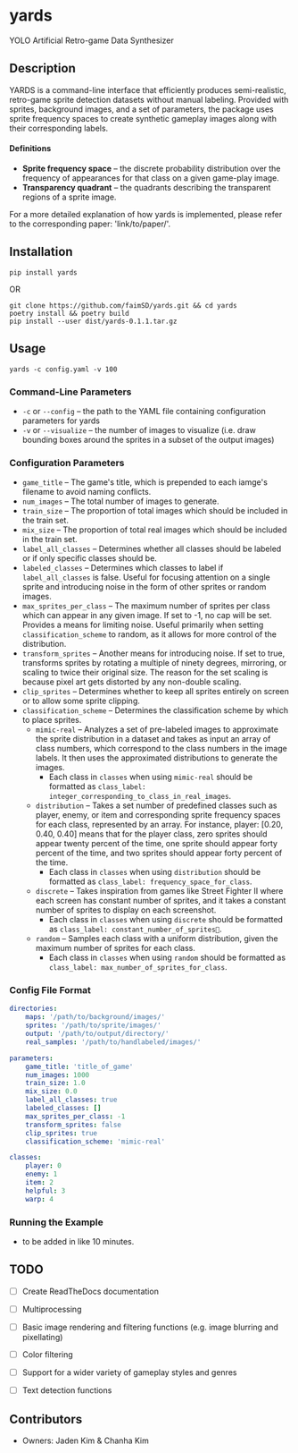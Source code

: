 # yards
YOLO Artificial Retro-game Data Synthesizer



## Description

YARDS is a command-line interface that efficiently produces semi-realistic, retro-game sprite detection datasets without manual labeling. Provided with sprites, background images, and a set of parameters, the package uses sprite frequency spaces to create synthetic gameplay images along with their corresponding labels.

#### Definitions

- **Sprite frequency space** – the discrete probability distribution over the frequency of appearances for that class on a given game-play image.
- **Transparency quadrant** – the quadrants describing the transparent regions of a sprite image.

For a more detailed explanation of how yards is implemented, please refer to the corresponding paper: 'link/to/paper/'.



## Installation

```
pip install yards
```

OR

```
git clone https://github.com/faimSD/yards.git && cd yards
poetry install && poetry build
pip install --user dist/yards-0.1.1.tar.gz
```



## Usage

```
yards -c config.yaml -v 100
```

### Command-Line Parameters

- `-c` or `--config` – the path to the YAML file containing configuration parameters for yards
- `-v` or `--visualize` – the number of images to visualize (i.e. draw bounding boxes around the sprites in a subset of the output images)

### Configuration Parameters

- `game_title` – The game's title, which is prepended to each iamge's filename to avoid naming conflicts.
- `num_images` – The total number of images to generate.
- `train_size` – The proportion of total images which should be included in the train set.
- `mix_size` – The proportion of total real images which should be included in the train set.
- `label_all_classes` – Determines whether all classes should be labeled or if only specific classes should be.
- `labeled_classes` – Determines which classes to label if `label_all_classes` is false. Useful for focusing attention on a single sprite and introducing noise in the form of other sprites or random images.
- `max_sprites_per_class` – The maximum number of sprites per class which can appear in any given image. If set to -1, no cap will be set. Provides a means for limiting noise. Useful primarily when setting `classification_scheme` to random, as it allows for more control of the distribution.
- `transform_sprites` – Another means for introducing noise. If set to true, transforms sprites by rotating a multiple of ninety degrees, mirroring, or scaling to twice their original size. The reason for the set scaling is because pixel art gets distorted by any non-double scaling.
- `clip_sprites` – Determines whether to keep all sprites entirely on screen or to allow some sprite clipping.
- `classification_scheme` – Determines the classification scheme by which to place sprites.
  - `mimic-real` – Analyzes a set of pre-labeled images to approximate the sprite distribution in a dataset and takes as input an array of class numbers, which correspond to the class numbers in the image labels. It then uses the approximated distributions to generate the images.
    - Each class in `classes` when using `mimic-real` should be formatted as `class_label: integer_corresponding_to_class_in_real_images`.
  - `distribution` – Takes a set number of predefined classes such as player, enemy, or item and corresponding sprite frequency spaces for each   class, represented by an array. For instance, player: [0.20, 0.40, 0.40] means that for the player class, zero sprites should appear twenty percent of the time, one sprite should appear forty percent of the time, and two sprites should appear forty percent of the time.
    - Each class in `classes` when using `distribution` should be formatted as `class_label: frequency_space_for_class`.
  - `discrete` – Takes inspiration from games like Street Fighter II where each screen has constant number of sprites, and it takes a constant number of sprites to display on each screenshot.
    - Each class in `classes` when using `discrete` should be formatted as `class_label: constant_number_of_sprites`.
  - `random` – Samples each class with a uniform distribution, given the maximum number of sprites for each class.
    - Each class in `classes` when using `random` should be formatted as `class_label: max_number_of_sprites_for_class`.

### Config File Format

```yaml
directories:
    maps: '/path/to/background/images/'
    sprites: '/path/to/sprite/images/'
    output: '/path/to/output/directory/'
    real_samples: '/path/to/handlabeled/images/' 

parameters:
    game_title: 'title_of_game'
    num_images: 1000
    train_size: 1.0
    mix_size: 0.0                     
    label_all_classes: true
    labeled_classes: []
    max_sprites_per_class: -1                        
    transform_sprites: false                              
    clip_sprites: true
    classification_scheme: 'mimic-real'

classes:
    player: 0
    enemy: 1
    item: 2
    helpful: 3
    warp: 4
```



### Running the Example

- to be added in like 10 minutes.



## TODO

- [ ] Create ReadTheDocs documentation
- [ ] Multiprocessing
- [ ] Basic image rendering and filtering functions (e.g. image blurring and pixellating)
- [ ] Color filtering
- [ ] Support for a wider variety of gameplay styles and genres
- [ ] Text detection functions



## Contributors

- Owners: Jaden Kim & Chanha Kim